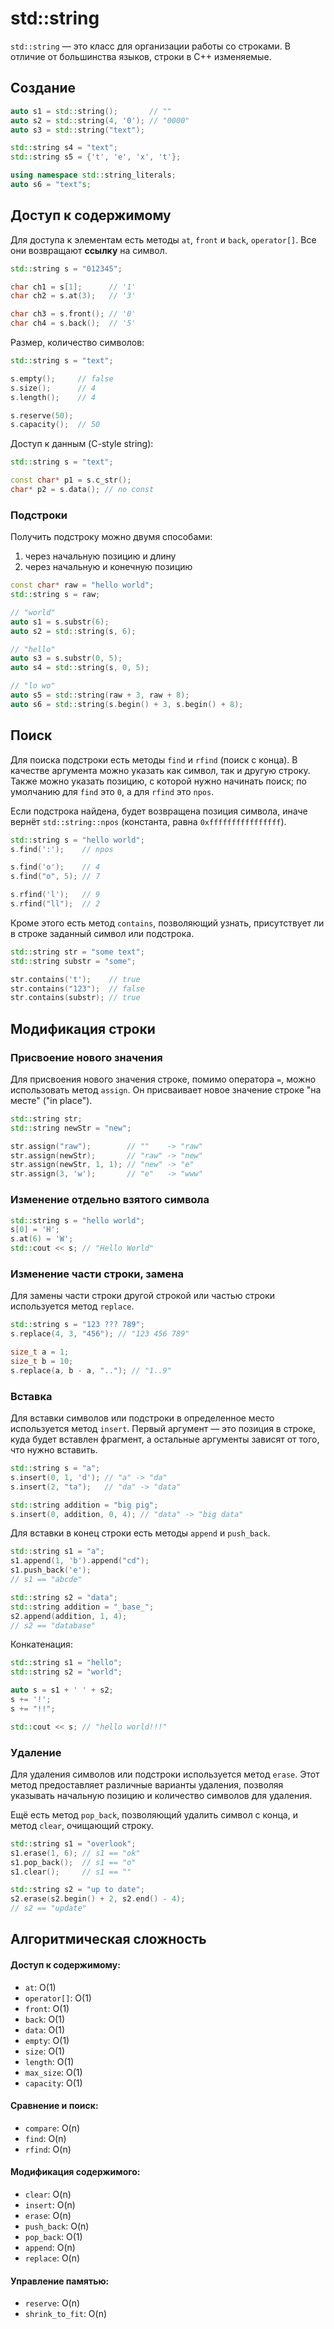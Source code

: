 # std::string

`std::string` — это класс для организации работы со строками.
В отличие от большинства языков, строки в C++ изменяемые.

## Создание

```cpp
auto s1 = std::string();       // ""
auto s2 = std::string(4, '0'); // "0000"
auto s3 = std::string("text");

std::string s4 = "text";
std::string s5 = {'t', 'e', 'x', 't'};

using namespace std::string_literals;
auto s6 = "text"s;
```

## Доступ к содержимому

Для доступа к элементам есть методы `at`, `front` и `back`, `operator[]`.
Все они возвращают **ссылку** на символ.

```cpp
std::string s = "012345";

char ch1 = s[1];      // '1'
char ch2 = s.at(3);   // '3'

char ch3 = s.front(); // '0'
char ch4 = s.back();  // '5'
```

Размер, количество символов:

```cpp
std::string s = "text";

s.empty();     // false
s.size();      // 4
s.length();    // 4

s.reserve(50);
s.capacity();  // 50
```

Доступ к данным (C-style string):

```cpp
std::string s = "text";

const char* p1 = s.c_str();
char* p2 = s.data(); // no const
```

### Подстроки

Получить подстроку можно двумя способами:

1. через начальную позицию и длину
2. через начальную и конечную позицию

```cpp
const char* raw = "hello world";
std::string s = raw;

// "world"
auto s1 = s.substr(6);
auto s2 = std::string(s, 6);

// "hello"
auto s3 = s.substr(0, 5);
auto s4 = std::string(s, 0, 5);

// "lo wo"
auto s5 = std::string(raw + 3, raw + 8);
auto s6 = std::string(s.begin() + 3, s.begin() + 8);
```

## Поиск

Для поиска подстроки есть методы `find` и `rfind` (поиск с конца).
В качестве аргумента можно указать как символ, так и другую строку.
Также можно указать позицию, с которой нужно начинать поиск;
по умолчанию для `find` это `0`, а для `rfind` это `npos`.

Если подстрока найдена, будет возвращена позиция символа, иначе вернёт
`std::string::npos` (константа, равна `0xffffffffffffffff`).

```cpp
std::string s = "hello world";
s.find(':');    // npos

s.find('o');    // 4
s.find("o", 5); // 7

s.rfind('l');   // 9
s.rfind("ll");  // 2
```

Кроме этого есть метод `contains`, позволяющий узнать, присутствует ли
в строке заданный символ или подстрока.

```cpp
std::string str = "some text";
std::string substr = "some";

str.contains('t');    // true
str.contains("123");  // false
str.contains(substr); // true
```

## Модификация строки

### Присвоение нового значения

Для присвоения нового значения строке, помимо оператора `=`, можно использовать
метод `assign`. Он присваивает новое значение строке "на месте" ("in place").

```cpp
std::string str;
std::string newStr = "new";

str.assign("raw");        // ""    -> "raw"
str.assign(newStr);       // "raw" -> "new"
str.assign(newStr, 1, 1); // "new" -> "e"
str.assign(3, 'w');       // "e"   -> "www"
```

### Изменение отдельно взятого символа

```cpp
std::string s = "hello world";
s[0] = 'H';
s.at(6) = 'W';
std::cout << s; // "Hello World"
```

### Изменение части строки, замена

Для замены части строки другой строкой или частью строки используется
метод `replace`.

```cpp
std::string s = "123 ??? 789";
s.replace(4, 3, "456"); // "123 456 789"

size_t a = 1;
size_t b = 10;
s.replace(a, b - a, ".."); // "1..9"
```

### Вставка

Для вставки символов или подстроки в определенное место используется метод
`insert`. Первый аргумент — это позиция в строке, куда будет вставлен
фрагмент, а остальные аргументы зависят от того, что нужно вставить.

```cpp
std::string s = "a";
s.insert(0, 1, 'd'); // "a" -> "da"
s.insert(2, "ta");   // "da" -> "data"

std::string addition = "big pig";
s.insert(0, addition, 0, 4); // "data" -> "big data"
```

Для вставки в конец строки есть методы `append` и `push_back`.

```cpp
std::string s1 = "a";
s1.append(1, 'b').append("cd");
s1.push_back('e');
// s1 == "abcde"

std::string s2 = "data";
std::string addition = "_base_";
s2.append(addition, 1, 4);
// s2 == "database"
```

Конкатенация:

```cpp
std::string s1 = "hello";
std::string s2 = "world";

auto s = s1 + ' ' + s2;
s += '!';
s += "!!";

std::cout << s; // "hello world!!!"
```

### Удаление

Для удаления символов или подстроки используется метод `erase`. Этот метод
предоставляет различные варианты удаления, позволяя указывать начальную
позицию и количество символов для удаления.

Ещё есть метод `pop_back`, позволяющий удалить символ с конца,
и метод `clear`, очищающий строку.

```cpp
std::string s1 = "overlook";
s1.erase(1, 6); // s1 == "ok"
s1.pop_back();  // s1 == "o"
s1.clear();     // s1 == ""

std::string s2 = "up to date";
s2.erase(s2.begin() + 2, s2.end() - 4);
// s2 == "update"
```

## Алгоритмическая сложность

#### Доступ к содержимому:

+ `at`: O(1)
+ `operator[]`: O(1)
+ `front`: O(1)
+ `back`: O(1)
+ `data`: O(1)
+ `empty`: O(1)
+ `size`: O(1)
+ `length`: O(1)
+ `max_size`: O(1)
+ `capacity`: O(1)

#### Сравнение и поиск:

+ `compare`: O(n)
+ `find`: O(n)
+ `rfind`: O(n)

#### Модификация содержимого:

+ `clear`: O(n)
+ `insert`: O(n)
+ `erase`: O(n)
+ `push_back`: O(n)
+ `pop_back`: O(1)
+ `append`: O(n)
+ `replace`: O(n)

#### Управление памятью:

+ `reserve`: O(n)
+ `shrink_to_fit`: O(n)
